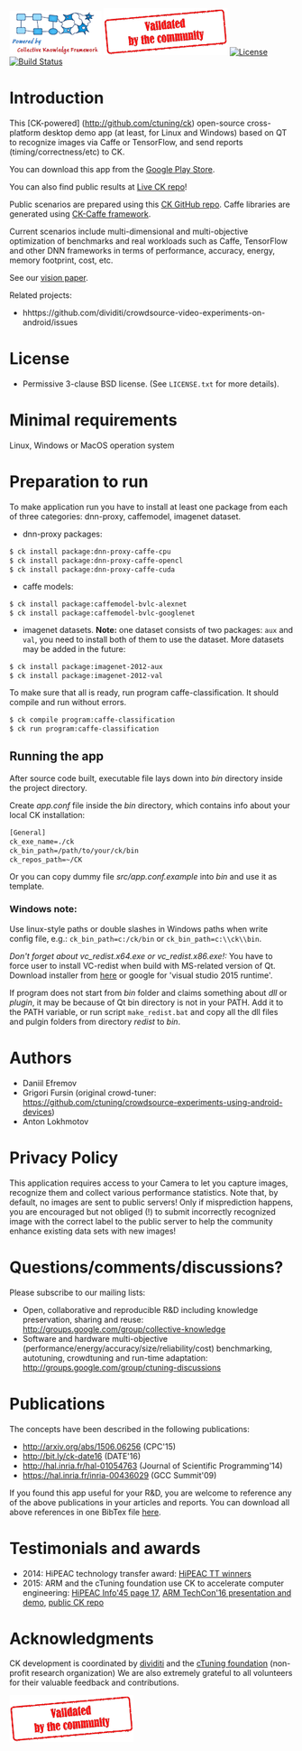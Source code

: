 [![logo](https://github.com/ctuning/ck-guide-images/blob/master/logo-powered-by-ck.png)](http://cKnowledge.org)
[![logo](https://github.com/ctuning/ck-guide-images/blob/master/logo-validated-by-the-community-simple.png)](http://cTuning.org)
[![License](https://img.shields.io/badge/License-BSD%203--Clause-blue.svg)](https://opensource.org/licenses/BSD-3-Clause)
[![Build Status](https://travis-ci.org/dividiti/crowdsource-video-experiments-on-android.svg?branch=master)](https://travis-ci.org/dividiti/crowdsource-video-experiments-on-android)

Introduction
============

This [CK-powered] (http://github.com/ctuning/ck) open-source cross-platform desktop demo app (at least, for Linux and Windows) based on QT to recognize images via Caffe or TensorFlow, and send reports (timing/correctness/etc) to CK.

You can download this app from the [Google Play Store](https://play.google.com/store/apps/details?id=openscience.crowdsource.video.experiments). 

You can also find public results at [Live CK repo](http://cknowledge.org/repo)!

Public scenarios are prepared using this [CK GitHub repo](https://github.com/ctuning/ck-crowd-scenarios).
Caffe libraries are generated using [CK-Caffe framework](https://github.com/dividiti/ck-caffe).

Current scenarios include multi-dimensional and multi-objective
optimization of benchmarks and real workloads such as 
Caffe, TensorFlow and other DNN frameworks in terms
of performance, accuracy, energy, memory footprint, cost, etc.

See our [vision paper](http://dx.doi.org/10.1145/2909437.2909449).

Related projects:
* hhttps://github.com/dividiti/crowdsource-video-experiments-on-android/issues

License
=======
* Permissive 3-clause BSD license. (See `LICENSE.txt` for more details).

Minimal requirements
====================
Linux, Windows or MacOS operation system

Preparation to run
====================
To make application run you have to install at least one package from each of three categories: dnn-proxy, caffemodel, imagenet dataset.

* dnn-proxy packages:
```
$ ck install package:dnn-proxy-caffe-cpu
$ ck install package:dnn-proxy-caffe-opencl
$ ck install package:dnn-proxy-caffe-cuda
```
* caffe models:
```
$ ck install package:caffemodel-bvlc-alexnet
$ ck install package:caffemodel-bvlc-googlenet
```
* imagenet datasets. **Note:** one dataset consists of two packages: `aux` and `val`, you need to install both of them to use the dataset. More datasets may be added in the future:
```
$ ck install package:imagenet-2012-aux
$ ck install package:imagenet-2012-val
```
To make sure that all is ready, run program caffe-classification. It should compile and run without errors.
```
$ ck compile program:caffe-classification
$ ck run program:caffe-classification
```

## Running the app
After source code built, executable file lays down into _bin_ directory inside the project directory.

Create _app.conf_ file inside the _bin_ directory, which contains info about your local CK installation:
```
[General]
ck_exe_name=./ck
ck_bin_path=/path/to/your/ck/bin
ck_repos_path=~/CK
```
Or you can copy dummy file _src/app.conf.example_ into _bin_ and use it as template.

### Windows note:
Use linux-style paths or double slashes in Windows paths when write config file, e.g.: `ck_bin_path=c:/ck/bin` or `ck_bin_path=c:\\ck\\bin`.

*Don't forget about vc_redist.x64.exe or vc_redist.x86.exe!:*
You have to force user to install VC-redist when build with MS-related version of Qt. Download installer from 
[here](http://www.microsoft.com/en-us/download/details.aspx?id=48145) or google for 'visual studio 2015 runtime'.

If program does not start from _bin_ folder and claims something about *dll* or *plugin*, 
it may be because of Qt bin directory is not in your PATH. Add it to the PATH variable, 
or run script `make_redist.bat` and copy all the dll files and pulgin folders from directory _redist_ to _bin_.

Authors
=======
* Daniil Efremov
* Grigori Fursin (original crowd-tuner: https://github.com/ctuning/crowdsource-experiments-using-android-devices)
* Anton Lokhmotov

Privacy Policy
==============

This application requires access to your Camera to let you
capture images, recognize them and collect various performance 
statistics. Note that, by default, no images are sent to public servers!
Only if misprediction happens, you are encouraged but not obliged (!)
to submit incorrectly recognized image with the correct label 
to the public server to help the community enhance existing
data sets with new images!

Questions/comments/discussions?
===============================
Please subscribe to our mailing lists:
* Open, collaborative and reproducible R&D including knowledge preservation, sharing and reuse:
  http://groups.google.com/group/collective-knowledge
* Software and hardware multi-objective (performance/energy/accuracy/size/reliability/cost)
  benchmarking, autotuning, crowdtuning and run-time adaptation: http://groups.google.com/group/ctuning-discussions

Publications
============
The concepts have been described in the following publications:

* http://arxiv.org/abs/1506.06256 (CPC'15)
* http://bit.ly/ck-date16 (DATE'16)
* http://hal.inria.fr/hal-01054763 (Journal of Scientific Programming'14)
* https://hal.inria.fr/inria-00436029 (GCC Summit'09)

If you found this app useful for your R&D, you are welcome
to reference any of the above publications in your articles
and reports. You can download all above references in one 
BibTex file [here](https://raw.githubusercontent.com/ctuning/ck-guide-images/master/collective-knowledge-refs.bib).

Testimonials and awards
=======================
* 2014: HiPEAC technology transfer award: [HiPEAC TT winners](https://www.hipeac.net/research/technology-transfer-awards/2014)
* 2015: ARM and the cTuning foundation use CK to accelerate computer engineering: [HiPEAC Info'45 page 17](https://www.hipeac.net/assets/public/publications/newsletter/hipeacinfo45.pdf), [ARM TechCon'16 presentation and demo](http://schedule.armtechcon.com/session/know-your-workloads-design-more-efficient-systems), [public CK repo](https://github.com/ctuning/ck-wa)

Acknowledgments
===============

CK development is coordinated by [dividiti](http://dividiti.com)
and the [cTuning foundation](http://cTuning.org) (non-profit research organization)
We are also extremely grateful to all
volunteers for their valuable feedback and contributions.

![logo](https://github.com/ctuning/ck-guide-images/blob/master/logo-validated-by-the-community-simple.png)
